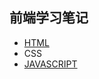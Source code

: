 ## 前端学习笔记

- [HTML](https://github.com/4lQuiorrA/FE_Journey/tree/master/HTML/index.md)
- CSS
- [JAVASCRIPT](https://github.com/4lQuiorrA/FE_Journey/tree/master/JS/index.md)